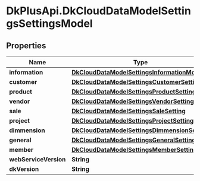 # DkPlusApi.DkCloudDataModelSettingsSettingsModel

## Properties
Name | Type | Description | Notes
------------ | ------------- | ------------- | -------------
**information** | [**DkCloudDataModelSettingsInformationModel**](DkCloudDataModelSettingsInformationModel.md) |  | [optional] 
**customer** | [**DkCloudDataModelSettingsCustomerSettings**](DkCloudDataModelSettingsCustomerSettings.md) |  | [optional] 
**product** | [**DkCloudDataModelSettingsProductSetting**](DkCloudDataModelSettingsProductSetting.md) |  | [optional] 
**vendor** | [**DkCloudDataModelSettingsVendorSetting**](DkCloudDataModelSettingsVendorSetting.md) |  | [optional] 
**sale** | [**DkCloudDataModelSettingsSaleSetting**](DkCloudDataModelSettingsSaleSetting.md) |  | [optional] 
**project** | [**DkCloudDataModelSettingsProjectSetting**](DkCloudDataModelSettingsProjectSetting.md) |  | [optional] 
**dimmension** | [**DkCloudDataModelSettingsDimmensionSetting**](DkCloudDataModelSettingsDimmensionSetting.md) |  | [optional] 
**general** | [**DkCloudDataModelSettingsGeneralSetting**](DkCloudDataModelSettingsGeneralSetting.md) |  | [optional] 
**member** | [**DkCloudDataModelSettingsMemberSetting**](DkCloudDataModelSettingsMemberSetting.md) |  | [optional] 
**webServiceVersion** | **String** |  | [optional] 
**dkVersion** | **String** |  | [optional] 


